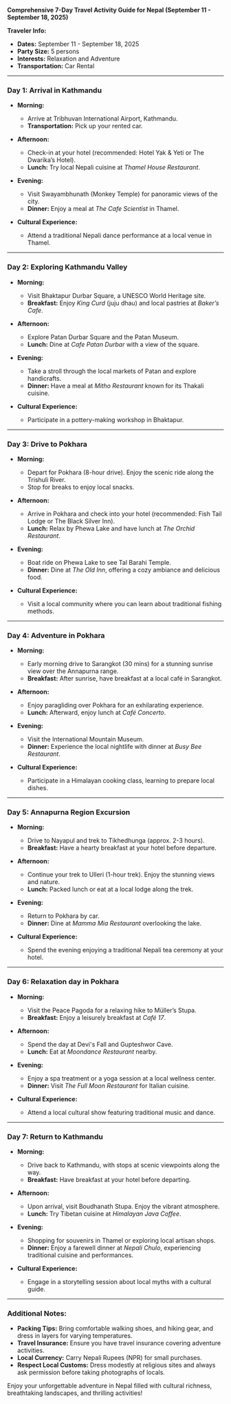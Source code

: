 **Comprehensive 7-Day Travel Activity Guide for Nepal (September 11 - September 18, 2025)**

**Traveler Info:**  
- **Dates:** September 11 - September 18, 2025  
- **Party Size:** 5 persons  
- **Interests:** Relaxation and Adventure  
- **Transportation:** Car Rental  

---

### Day 1: Arrival in Kathmandu
- **Morning:**  
  - Arrive at Tribhuvan International Airport, Kathmandu. 
  - **Transportation:** Pick up your rented car.

- **Afternoon:**  
  - Check-in at your hotel (recommended: Hotel Yak & Yeti or The Dwarika’s Hotel).
  - **Lunch:** Try local Nepali cuisine at *Thamel House Restaurant*.

- **Evening:**  
  - Visit Swayambhunath (Monkey Temple) for panoramic views of the city.
  - **Dinner:** Enjoy a meal at *The Cafe Scientist* in Thamel.

- **Cultural Experience:**  
  - Attend a traditional Nepali dance performance at a local venue in Thamel.

---

### Day 2: Exploring Kathmandu Valley
- **Morning:**  
  - Visit Bhaktapur Durbar Square, a UNESCO World Heritage site.
  - **Breakfast:** Enjoy *King Curd* (juju dhau) and local pastries at *Baker’s Cafe*.

- **Afternoon:**  
  - Explore Patan Durbar Square and the Patan Museum.
  - **Lunch:** Dine at *Cafe Patan Durbar* with a view of the square.

- **Evening:**  
  - Take a stroll through the local markets of Patan and explore handicrafts.
  - **Dinner:** Have a meal at *Mitho Restaurant* known for its Thakali cuisine.

- **Cultural Experience:**  
  - Participate in a pottery-making workshop in Bhaktapur.

---

### Day 3: Drive to Pokhara
- **Morning:**  
  - Depart for Pokhara (8-hour drive). Enjoy the scenic ride along the Trishuli River.
  - Stop for breaks to enjoy local snacks.

- **Afternoon:**  
  - Arrive in Pokhara and check into your hotel (recommended: Fish Tail Lodge or The Black Silver Inn).
  - **Lunch:** Relax by Phewa Lake and have lunch at *The Orchid Restaurant*.

- **Evening:**  
  - Boat ride on Phewa Lake to see Tal Barahi Temple.
  - **Dinner:** Dine at *The Old Inn*, offering a cozy ambiance and delicious food.

- **Cultural Experience:**  
  - Visit a local community where you can learn about traditional fishing methods.

---

### Day 4: Adventure in Pokhara
- **Morning:**  
  - Early morning drive to Sarangkot (30 mins) for a stunning sunrise view over the Annapurna range.
  - **Breakfast:** After sunrise, have breakfast at a local café in Sarangkot.

- **Afternoon:**  
  - Enjoy paragliding over Pokhara for an exhilarating experience.
  - **Lunch:** Afterward, enjoy lunch at *Café Concerto*.

- **Evening:**  
  - Visit the International Mountain Museum.
  - **Dinner:** Experience the local nightlife with dinner at *Busy Bee Restaurant*.

- **Cultural Experience:**  
  - Participate in a Himalayan cooking class, learning to prepare local dishes.

---

### Day 5: Annapurna Region Excursion
- **Morning:**  
  - Drive to Nayapul and trek to Tikhedhunga (approx. 2-3 hours).
  - **Breakfast:** Have a hearty breakfast at your hotel before departure.

- **Afternoon:**  
  - Continue your trek to Ulleri (1-hour trek). Enjoy the stunning views and nature.
  - **Lunch:** Packed lunch or eat at a local lodge along the trek.

- **Evening:**  
  - Return to Pokhara by car.
  - **Dinner:** Dine at *Mamma Mia Restaurant* overlooking the lake.

- **Cultural Experience:**  
  - Spend the evening enjoying a traditional Nepali tea ceremony at your hotel.

---

### Day 6: Relaxation day in Pokhara
- **Morning:**  
  - Visit the Peace Pagoda for a relaxing hike to Müller’s Stupa.
  - **Breakfast:** Enjoy a leisurely breakfast at *Café 17*.

- **Afternoon:**  
  - Spend the day at Devi's Fall and Gupteshwor Cave.
  - **Lunch:** Eat at *Moondance Restaurant* nearby.

- **Evening:**  
  - Enjoy a spa treatment or a yoga session at a local wellness center.
  - **Dinner:** Visit *The Full Moon Restaurant* for Italian cuisine.

- **Cultural Experience:**  
  - Attend a local cultural show featuring traditional music and dance.

---

### Day 7: Return to Kathmandu
- **Morning:**  
  - Drive back to Kathmandu, with stops at scenic viewpoints along the way.
  - **Breakfast:** Have breakfast at your hotel before departing.

- **Afternoon:**  
  - Upon arrival, visit Boudhanath Stupa. Enjoy the vibrant atmosphere.
  - **Lunch:** Try Tibetan cuisine at *Himalayan Java Coffee*.

- **Evening:**  
  - Shopping for souvenirs in Thamel or exploring local artisan shops.
  - **Dinner:** Enjoy a farewell dinner at *Nepali Chulo*, experiencing traditional cuisine and performances.

- **Cultural Experience:**  
  - Engage in a storytelling session about local myths with a cultural guide.

---

### Additional Notes:
- **Packing Tips:** Bring comfortable walking shoes, and hiking gear, and dress in layers for varying temperatures.
- **Travel Insurance:** Ensure you have travel insurance covering adventure activities.
- **Local Currency:** Carry Nepali Rupees (NPR) for small purchases.
- **Respect Local Customs:** Dress modestly at religious sites and always ask permission before taking photographs of locals.

Enjoy your unforgettable adventure in Nepal filled with cultural richness, breathtaking landscapes, and thrilling activities!